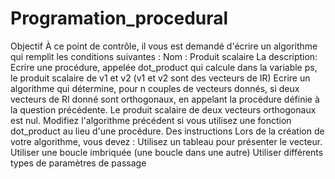 # Programation_procedural
Objectif À ce point de contrôle, il vous est demandé d'écrire un algorithme qui remplit les conditions suivantes :   Nom : Produit scalaire La description: Ecrire une procédure, appelée dot_product qui calcule dans la variable ps, le produit scalaire de v1 et v2 (v1 et v2 sont des vecteurs de IR) Ecrire un algorithme qui détermine, pour n couples de vecteurs donnés, si deux vecteurs de RI donné sont orthogonaux, en appelant la procédure définie à la question précédente. Le produit scalaire de deux vecteurs orthogonaux est nul. Modifiez l'algorithme précédent si vous utilisez une fonction dot_product au lieu d'une procédure. Des instructions Lors de la création de votre algorithme, vous devez :   Utilisez un tableau pour présenter le vecteur. Utiliser une boucle imbriquée (une boucle dans une autre) Utiliser différents types de paramètres de passage
